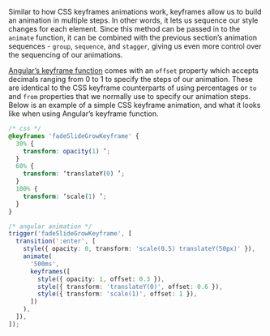 Similar to how CSS keyframes animations work, keyframes allow us to build an animation in multiple steps. In other words, it lets us sequence our style changes for each element. Since this method can be passed in to the `animate` function, it can be combined with the previous section’s animation sequences - `group`, `sequence`, and `stagger`, giving us even more control over the sequencing of our animations.

[Angular’s keyframe function](https://angular.io/api/animations/keyframes) comes with an `offset` property which accepts decimals ranging from 0 to 1 to specify the steps of our animation. These are identical to the CSS keyframe counterparts of using percentages or `to` and `from` properties that we normally use to specify our animation steps. Below is an example of a simple CSS keyframe animation, and what it looks like when using Angular’s keyframe function.

```css
/* css */
@keyframes 'fadeSlideGrowKeyframe' {
  30% {
    transform: opacity(1) ’;
  }
  60% {
    transform: ‘translateY(0) ’;
  }
  100% {
    transform: ‘scale(1) ’;
  }
}
```

```ts
/* angular animation */
trigger('fadeSlideGrowKeyframe', [
  transition(':enter', [
    style({ opacity: 0, transform: 'scale(0.5) translateY(50px)' }),
    animate(
      '500ms',
      keyframes([
        style({ opacity: 1, offset: 0.3 }),
        style({ transform: 'translateY(0)', offset: 0.6 }),
        style({ transform: 'scale(1)', offset: 1 }),
      ])
    ),
  ]),
]);
```
